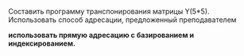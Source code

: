 Составить программу транспонирования матрицы Y(5*5). Использовать способ адресации, предложенный преподавателем 

**использовать прямую адресацию с базированием и индексированием.**
